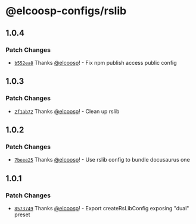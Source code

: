# @elcoosp-configs/rslib

## 1.0.4

### Patch Changes

- [`b552ea8`](https://github.com/elcoosp/elcoosp-configs/commit/b552ea83fd1998d50fe84a75c361665ae63f9457) Thanks [@elcoosp](https://github.com/elcoosp)! - Fix npm publish access public config

## 1.0.3

### Patch Changes

- [`2f1ab72`](https://github.com/elcoosp/elcoosp-configs/commit/2f1ab72178a793834d8d58a0b4c6ad125f780f9c) Thanks [@elcoosp](https://github.com/elcoosp)! - Clean up rslib

## 1.0.2

### Patch Changes

- [`7beee25`](https://github.com/elcoosp/elcoosp-configs/commit/7beee252959e8299b9979e8e6d5b510be00b3cbe) Thanks [@elcoosp](https://github.com/elcoosp)! - Use rslib config to bundle docusaurus one

## 1.0.1

### Patch Changes

- [`8573749`](https://github.com/elcoosp/elcoosp-configs/commit/85737499ed179fa5d5a69e3ca1fecb9582344f23) Thanks [@elcoosp](https://github.com/elcoosp)! - Export createRsLibConfig exposing "dual" preset
